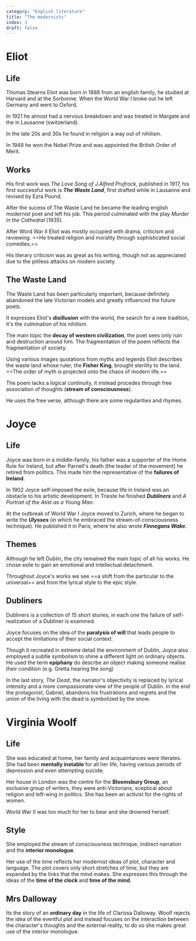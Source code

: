 ```yaml
---
category: "English literature"
title: "The modernists"
index: 3
draft: false
---
```


# Eliot
## Life
Thomas Stearns Eliot was born in 1888 from an english family, he studied at Harvard and at the Sorbonne. When the World War I broke out he left Germany and went to Oxford.

In 1921 he almost had a nervous breakdown and was treated in Margate and the in Lausanne (switzerland).

In the late 20s and 30s he found in religion a way out of nihilism.

In 1948 he won the Nobel Prize and was appointed the British Order of Merit.

## Works
His first work was *The Love Song of J.Alfred Prufrock*, published in 1917, his first successful work is ***The Waste Land***, first drafted while in Lausanne and revised by Ezra Pound.

After the sucess of The Waste Land he became the leading english modernist poet and left his job. This period culminated with the play *Murder in the Cathedral* (1935).

After Word War II Eliot was mostly occupied with drama, criticism and reviewing. ==He treated religion and morality through sophisticated social comedies.==

His literary criticism was as great as his writing, though not as appreciated due to the pitiless attacks on modern society.

## The Waste Land
The Waste Land has been particularly important, because definitely abandoned the late Victorian models and greatly influenced the future poets.

It expresses Eliot's **disillusion** with the world, the search for a new tradition, it's the culmination of his nihilism.

The main topic the **decay of western civilization**, the poet sees only ruin and destruction around him. The fragmentation of the poem reflects the fragmentation of society.

Using various images quotations from myths and legends Eliot describes the waste land whose ruler, the **Fisher King**, brought sterility to the land. 
==The order of myth is projected onto the chaos of modern life.==

The poem lacks a logical continuity, it instead procedes through free association of thoughts (**stream of consciousness**).

He uses the free verse, although there are some regularities and rhymes.

# Joyce
## Life
Joyce was born in a middle-family, his father was a supporter of the Home Rule for Ireland, but after Parnell's death (the leader of the movement) he retired from politics. This made him the representative of the **failures of Ireland**.

In 1902 Joyce self-imposed the exile, because life in Ireland was an obstacle to his artistic development. In Trieste he finished ***Dubliners*** and *A Portrait of the Atist as a Young Man*.

At the outbreak of World War I Joyce moved to Zurich, where he began to write the ***Ulysses*** (in which he embraced the stream-of-consciousness technique). He published it in Paris, where he also wrote ***Finnegans Wake***.

## Themes
Although he left Dublin, the city remained the main topic of all his works. He chose exile to gain an emotional and intellectual detachment.

Throughout Joyce's works we see ==a shift from the particular to the universal== and from the lyrical style to the epic style.

## Dubliners
Dubliners is a collection of 15 short stories, in each one the failure of self-realization of a Dubliner is examined.

Joyce focuses on the idea of the **paralysis of will** that leads people to accept the limitations of their social context.

Though it recreated in extreme detail the environment of Dublin, Joyce also employed a subtle symbolism to shine a different light on ordinary objects. He used the term **epiphany** do descrbe an object making someone realise their condition (e.g. Gretta hearing the song)

In the last story, *The Dead*, the narrator's objectivity is replaced by lyrical intensity and a more compassionate view of the people of Dublin.
In the end the protagonist, Gabriel, abandons his frustrations and regrets and the union of the living with the dead is symbolized by the snow.

# Virginia Woolf
## Life
She was educated at home, her family and acquaintances were literates. She had been **mentally instable** for all her life, having various periods of depression and even attempting suicide.

Her house in London was the centre for the **Bloomsbury Group**, an exclusive group of writers, they were anti-Victorians, sceptical about religion and left-wing in politics.
She has been an activist for the rights of women.

World War II was too much for her to bear and she drowned herself.

## Style
She employed the stream of consciousness technique, indirect narration and the **interior monologue**.

Her use of the time reflects her modernist ideas of plot, character and language.
The plot covers only short stretches of time, but they are expanded by the links that the mind makes. She expresses this through the ideas of the **time of the clock** and **time of the mind**.

## Mrs Dalloway
Its the story of an **ordinary day** in the life of Clarissa Dalloway. Woolf rejects the idea of the eventful plot and instead focuses on the interaction between the character's thoughts and the external reality, to do so she makes great use of the interior monologue.

